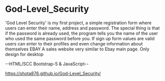 # God-Level_Security
'God Level Security' is my first project, a simple
registration form where users can enter their
name, address and password. The special thing is
that if the password is already used, the program
tells you the name of the user who used the same
password before you. If sign up form values are
valid users can enter to their profiles and even
change information about themselves
EBAY
A sales website very similar to Ebay
main page.
Only design for desktop


--HTML/SCC Bootstrap-5 & JavaScript--

https://shota876.github.io/God-Level_Security/
